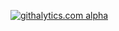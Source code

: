 [![githalytics.com alpha](https://cruel-carlota.pagodabox.com/72a4b3e4f0c91ad9903eb1893a736aa7 "githalytics.com")](http://githalytics.com/host-gator/t)
